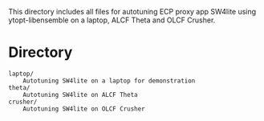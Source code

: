 This directory includes all files for autotuning ECP proxy app SW4lite using ytopt-libensemble on a laptop, ALCF Theta and OLCF Crusher.

# Directory
```
laptop/	
    Autotuning SW4lite on a laptop for demonstration
theta/
    Autotuning SW4lite on ALCF Theta
crusher/	
    Autotuning SW4lite on OLCF Crusher 

```
